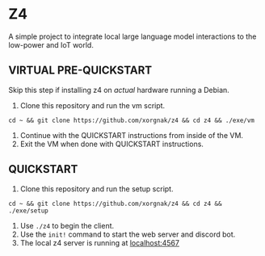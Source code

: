 
# Z4
A simple project to integrate local large language model interactions to the low-power and IoT world.

## VIRTUAL PRE-QUICKSTART
Skip this step if installing z4 on *actual* hardware running a Debian.
1. Clone this repository and run the vm script.
```
cd ~ && git clone https://github.com/xorgnak/z4 && cd z4 && ./exe/vm
```
1. Continue with the QUICKSTART instructions from inside of the VM.
1. Exit the VM when done with QUICKSTART instructions.


## QUICKSTART
1. Clone this repository and run the setup script.
```
cd ~ && git clone https://github.com/xorgnak/z4 && cd z4 && ./exe/setup
```
1. Use `./z4` to begin the client.
1. Use the `init!` command to start the web server and discord bot.
1. The local z4 server is running at [localhost:4567](http://localhost:4567)



